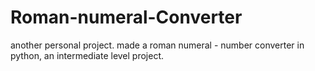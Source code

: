 # Roman-numeral-Converter
another personal project.
made a roman numeral - number converter in python, an intermediate level project.
